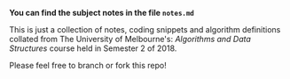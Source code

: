**You can find the subject notes in the file `notes.md`**

This is just a collection of notes, coding snippets and algorithm definitions collated from The University of Melbourne's: *Algorithms and Data Structures* course held in Semester 2 of 2018.

Please feel free to branch or fork this repo!
